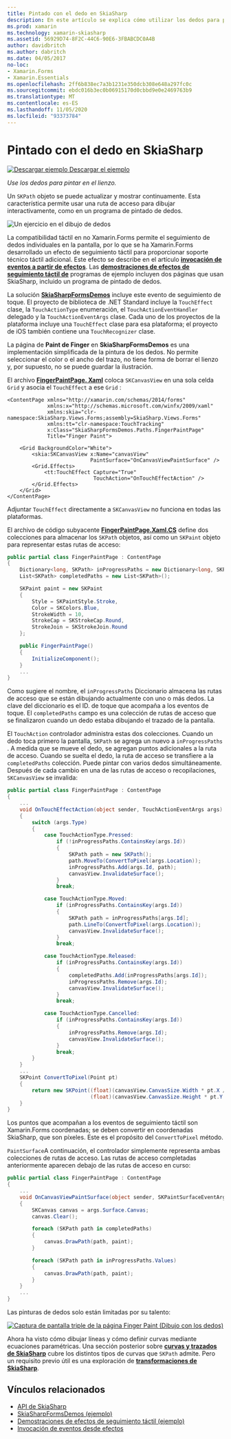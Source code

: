 ```yaml
---
title: Pintado con el dedo en SkiaSharp
description: En este artículo se explica cómo utilizar los dedos para pintar en el lienzo de SkiaSharp en una Xamarin.Forms aplicación y cómo hacerlo con código de ejemplo.
ms.prod: xamarin
ms.technology: xamarin-skiasharp
ms.assetid: 56929D74-8F2C-44C6-90E6-3FBABCDC0A4B
author: davidbritch
ms.author: dabritch
ms.date: 04/05/2017
no-loc:
- Xamarin.Forms
- Xamarin.Essentials
ms.openlocfilehash: 2ff6b838ec7a3b1231e350dcb308e648a297fc0c
ms.sourcegitcommit: ebdc016b3ec0b06915170d0cbbd9e0e2469763b9
ms.translationtype: MT
ms.contentlocale: es-ES
ms.lasthandoff: 11/05/2020
ms.locfileid: "93373784"
---
```

# <a name="finger-painting-in-skiasharp"></a>Pintado con el dedo en SkiaSharp

[![Descargar ejemplo](~/media/shared/download.png) Descargar el ejemplo](/samples/xamarin/xamarin-forms-samples/skiasharpforms-demos)

_Use los dedos para pintar en el lienzo._

Un `SKPath` objeto se puede actualizar y mostrar continuamente. Esta característica permite usar una ruta de acceso para dibujar interactivamente, como en un programa de pintado de dedos.

![Un ejercicio en el dibujo de dedos](finger-paint-images/fingerpaintsample.png)

La compatibilidad táctil en no Xamarin.Forms permite el seguimiento de dedos individuales en la pantalla, por lo que se ha Xamarin.Forms desarrollado un efecto de seguimiento táctil para proporcionar soporte técnico táctil adicional. Este efecto se describe en el artículo [**invocación de eventos a partir de efectos**](~/xamarin-forms/app-fundamentals/effects/touch-tracking.md). Las [**demostraciones de efectos de seguimiento táctil de**](/samples/xamarin/xamarin-forms-samples/effects-touchtrackingeffect/) programas de ejemplo incluyen dos páginas que usan SkiaSharp, incluido un programa de pintado de dedos.

La solución [**SkiaSharpFormsDemos**](/samples/xamarin/xamarin-forms-samples/skiasharpforms-demos) incluye este evento de seguimiento de toque. El proyecto de biblioteca de .NET Standard incluye la `TouchEffect` clase, la `TouchActionType` enumeración, el `TouchActionEventHandler` delegado y la `TouchActionEventArgs` clase. Cada uno de los proyectos de la plataforma incluye una `TouchEffect` clase para esa plataforma; el proyecto de iOS también contiene una `TouchRecognizer` clase.

La página de **Paint de Finger** en **SkiaSharpFormsDemos** es una implementación simplificada de la pintura de los dedos. No permite seleccionar el color o el ancho del trazo, no tiene forma de borrar el lienzo y, por supuesto, no se puede guardar la ilustración.

El archivo [**FingerPaintPage. Xaml**](https://github.com/xamarin/xamarin-forms-samples/blob/master/SkiaSharpForms/Demos/Demos/SkiaSharpFormsDemos/Paths/FingerPaintPage.xaml) coloca `SKCanvasView` en una sola celda `Grid` y asocia el `TouchEffect` a ese `Grid` :

```xaml
<ContentPage xmlns="http://xamarin.com/schemas/2014/forms"
             xmlns:x="http://schemas.microsoft.com/winfx/2009/xaml"
             xmlns:skia="clr-namespace:SkiaSharp.Views.Forms;assembly=SkiaSharp.Views.Forms"
             xmlns:tt="clr-namespace:TouchTracking"
             x:Class="SkiaSharpFormsDemos.Paths.FingerPaintPage"
             Title="Finger Paint">

    <Grid BackgroundColor="White">
        <skia:SKCanvasView x:Name="canvasView"
                           PaintSurface="OnCanvasViewPaintSurface" />
        <Grid.Effects>
            <tt:TouchEffect Capture="True"
                            TouchAction="OnTouchEffectAction" />
        </Grid.Effects>
    </Grid>
</ContentPage>
```

Adjuntar `TouchEffect` directamente a `SKCanvasView` no funciona en todas las plataformas.

El archivo de código subyacente  [**FingerPaintPage.Xaml.CS**](https://github.com/xamarin/xamarin-forms-samples/blob/master/SkiaSharpForms/Demos/Demos/SkiaSharpFormsDemos/Paths/FingerPaintPage.xaml.cs) define dos colecciones para almacenar los `SKPath` objetos, así como un `SKPaint` objeto para representar estas rutas de acceso:

```csharp
public partial class FingerPaintPage : ContentPage
{
    Dictionary<long, SKPath> inProgressPaths = new Dictionary<long, SKPath>();
    List<SKPath> completedPaths = new List<SKPath>();

    SKPaint paint = new SKPaint
    {
        Style = SKPaintStyle.Stroke,
        Color = SKColors.Blue,
        StrokeWidth = 10,
        StrokeCap = SKStrokeCap.Round,
        StrokeJoin = SKStrokeJoin.Round
    };

    public FingerPaintPage()
    {
        InitializeComponent();
    }
    ...
}
```

Como sugiere el nombre, el `inProgressPaths` Diccionario almacena las rutas de acceso que se están dibujando actualmente con uno o más dedos. La clave del diccionario es el ID. de toque que acompaña a los eventos de toque. El `completedPaths` campo es una colección de rutas de acceso que se finalizaron cuando un dedo estaba dibujando el trazado de la pantalla.

El `TouchAction` controlador administra estas dos colecciones. Cuando un dedo toca primero la pantalla, `SKPath` se agrega un nuevo a `inProgressPaths` . A medida que se mueve el dedo, se agregan puntos adicionales a la ruta de acceso. Cuando se suelta el dedo, la ruta de acceso se transfiere a la `completedPaths` colección. Puede pintar con varios dedos simultáneamente. Después de cada cambio en una de las rutas de acceso o recopilaciones, `SKCanvasView` se invalida:

```csharp
public partial class FingerPaintPage : ContentPage
{
    ...
    void OnTouchEffectAction(object sender, TouchActionEventArgs args)
    {
        switch (args.Type)
        {
            case TouchActionType.Pressed:
                if (!inProgressPaths.ContainsKey(args.Id))
                {
                    SKPath path = new SKPath();
                    path.MoveTo(ConvertToPixel(args.Location));
                    inProgressPaths.Add(args.Id, path);
                    canvasView.InvalidateSurface();
                }
                break;

            case TouchActionType.Moved:
                if (inProgressPaths.ContainsKey(args.Id))
                {
                    SKPath path = inProgressPaths[args.Id];
                    path.LineTo(ConvertToPixel(args.Location));
                    canvasView.InvalidateSurface();
                }
                break;

            case TouchActionType.Released:
                if (inProgressPaths.ContainsKey(args.Id))
                {
                    completedPaths.Add(inProgressPaths[args.Id]);
                    inProgressPaths.Remove(args.Id);
                    canvasView.InvalidateSurface();
                }
                break;

            case TouchActionType.Cancelled:
                if (inProgressPaths.ContainsKey(args.Id))
                {
                    inProgressPaths.Remove(args.Id);
                    canvasView.InvalidateSurface();
                }
                break;
        }
    }
    ...
    SKPoint ConvertToPixel(Point pt)
    {
        return new SKPoint((float)(canvasView.CanvasSize.Width * pt.X / canvasView.Width),
                           (float)(canvasView.CanvasSize.Height * pt.Y / canvasView.Height));
    }
}
```

Los puntos que acompañan a los eventos de seguimiento táctil son Xamarin.Forms coordenadas; se deben convertir en coordenadas SkiaSharp, que son píxeles. Este es el propósito del `ConvertToPixel` método.

`PaintSurface`A continuación, el controlador simplemente representa ambas colecciones de rutas de acceso. Las rutas de acceso completadas anteriormente aparecen debajo de las rutas de acceso en curso:

```csharp
public partial class FingerPaintPage : ContentPage
{
    ...
    void OnCanvasViewPaintSurface(object sender, SKPaintSurfaceEventArgs args)
    {
        SKCanvas canvas = args.Surface.Canvas;
        canvas.Clear();

        foreach (SKPath path in completedPaths)
        {
            canvas.DrawPath(path, paint);
        }

        foreach (SKPath path in inProgressPaths.Values)
        {
            canvas.DrawPath(path, paint);
        }
    }
    ...
}
```

Las pinturas de dedos solo están limitadas por su talento:

[![Captura de pantalla triple de la página Finger Paint (Dibujo con los dedos)](finger-paint-images/fingerpaint-small.png)](finger-paint-images/fingerpaint-large.png#lightbox "Captura de pantalla triple de la página Finger Paint (Dibujo con los dedos)")

Ahora ha visto cómo dibujar líneas y cómo definir curvas mediante ecuaciones paramétricas. Una sección posterior sobre [**curvas y trazados de SkiaSharp**](../curves/index.md) cubre los distintos tipos de curvas que `SKPath` admite. Pero un requisito previo útil es una exploración de [**transformaciones de SkiaSharp**](../transforms/index.md).

## <a name="related-links"></a>Vínculos relacionados

- [API de SkiaSharp](/dotnet/api/skiasharp)
- [SkiaSharpFormsDemos (ejemplo)](/samples/xamarin/xamarin-forms-samples/skiasharpforms-demos)
- [Demostraciones de efectos de seguimiento táctil (ejemplo)](/samples/xamarin/xamarin-forms-samples/effects-touchtrackingeffect/)
- [Invocación de eventos desde efectos](~/xamarin-forms/app-fundamentals/effects/touch-tracking.md)